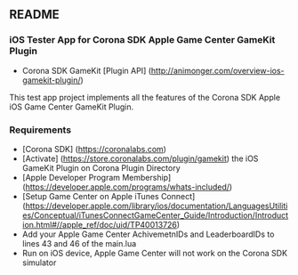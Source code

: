 ## README ##

### iOS Tester App for Corona SDK Apple Game Center GameKit Plugin ###
* Corona SDK GameKit [Plugin API] (http://animonger.com/overview-ios-gamekit-plugin/)

This test app project implements all the features of the Corona SDK Apple iOS Game Center GameKit Plugin.

### Requirements ###
* [Corona SDK] (https://coronalabs.com)
* [Activate] (https://store.coronalabs.com/plugin/gamekit) the iOS GameKit Plugin on Corona Plugin Directory
* [Apple Developer Program Membership] (https://developer.apple.com/programs/whats-included/)
* [Setup Game Center on Apple iTunes Connect] (https://developer.apple.com/library/ios/documentation/LanguagesUtilities/Conceptual/iTunesConnectGameCenter_Guide/Introduction/Introduction.html#//apple_ref/doc/uid/TP40013726)  
* Add your Apple Game Center AchivemetnIDs and LeaderboardIDs to lines 43 and 46 of the main.lua 
* Run on iOS device, Apple Game Center will not work on the Corona SDK simulator
